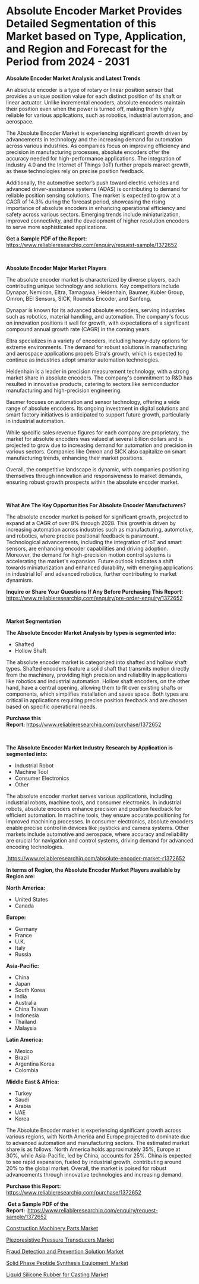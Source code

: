 <p><h1>Absolute Encoder Market Provides Detailed Segmentation of this Market based on Type, Application, and Region and Forecast for the Period from 2024 - 2031</h1></p><p><strong>Absolute Encoder Market Analysis and Latest Trends</strong></p>
<p><p>An absolute encoder is a type of rotary or linear position sensor that provides a unique position value for each distinct position of its shaft or linear actuator. Unlike incremental encoders, absolute encoders maintain their position even when the power is turned off, making them highly reliable for various applications, such as robotics, industrial automation, and aerospace.</p><p>The Absolute Encoder Market is experiencing significant growth driven by advancements in technology and the increasing demand for automation across various industries. As companies focus on improving efficiency and precision in manufacturing processes, absolute encoders offer the accuracy needed for high-performance applications. The integration of Industry 4.0 and the Internet of Things (IoT) further propels market growth, as these technologies rely on precise position feedback. </p><p>Additionally, the automotive sector’s push toward electric vehicles and advanced driver-assistance systems (ADAS) is contributing to demand for reliable position sensing solutions. The market is expected to grow at a CAGR of 14.3% during the forecast period, showcasing the rising importance of absolute encoders in enhancing operational efficiency and safety across various sectors. Emerging trends include miniaturization, improved connectivity, and the development of higher resolution encoders to serve more sophisticated applications.</p></p>
<p><strong>Get a Sample PDF of the Report:&nbsp;</strong> <a href="https://www.reliableresearchiq.com/enquiry/request-sample/1372652?utm_campaign=1141&utm_medium=2&utm_source=Github&utm_content=ia&utm_term=06122024&utm_id=absolute-encoder">https://www.reliableresearchiq.com/enquiry/request-sample/1372652</a></p>
<p>&nbsp;</p>
<p><strong>Absolute Encoder Major Market Players</strong></p>
<p><p>The absolute encoder market is characterized by diverse players, each contributing unique technology and solutions. Key competitors include Dynapar, Nemicon, Eltra, Tamagawa, Heidenhain, Baumer, Kubler Group, Omron, BEI Sensors, SICK, Roundss Encoder, and Sanfeng.</p><p>Dynapar is known for its advanced absolute encoders, serving industries such as robotics, material handling, and automation. The company's focus on innovation positions it well for growth, with expectations of a significant compound annual growth rate (CAGR) in the coming years.</p><p>Eltra specializes in a variety of encoders, including heavy-duty options for extreme environments. The demand for robust solutions in manufacturing and aerospace applications propels Eltra's growth, which is expected to continue as industries adopt smarter automation technologies.</p><p>Heidenhain is a leader in precision measurement technology, with a strong market share in absolute encoders. The company's commitment to R&D has resulted in innovative products, catering to sectors like semiconductor manufacturing and high-precision engineering.</p><p>Baumer focuses on automation and sensor technology, offering a wide range of absolute encoders. Its ongoing investment in digital solutions and smart factory initiatives is anticipated to support future growth, particularly in industrial automation.</p><p>While specific sales revenue figures for each company are proprietary, the market for absolute encoders was valued at several billion dollars and is projected to grow due to increasing demand for automation and precision in various sectors. Companies like Omron and SICK also capitalize on smart manufacturing trends, enhancing their market positions. </p><p>Overall, the competitive landscape is dynamic, with companies positioning themselves through innovation and responsiveness to market demands, ensuring robust growth prospects within the absolute encoder market.</p></p>
<p>&nbsp;</p>
<p><strong>What Are The Key Opportunities For Absolute Encoder Manufacturers?</strong></p>
<p><p>The absolute encoder market is poised for significant growth, projected to expand at a CAGR of over 8% through 2028. This growth is driven by increasing automation across industries such as manufacturing, automotive, and robotics, where precise positional feedback is paramount. Technological advancements, including the integration of IoT and smart sensors, are enhancing encoder capabilities and driving adoption. Moreover, the demand for high-precision motion control systems is accelerating the market's expansion. Future outlook indicates a shift towards miniaturization and enhanced durability, with emerging applications in industrial IoT and advanced robotics, further contributing to market dynamism.</p></p>
<p><strong>Inquire or Share Your Questions If Any Before Purchasing This Report:</strong> <a href="https://www.reliableresearchiq.com/enquiry/pre-order-enquiry/1372652?utm_campaign=1141&utm_medium=2&utm_source=Github&utm_content=ia&utm_term=06122024&utm_id=absolute-encoder">https://www.reliableresearchiq.com/enquiry/pre-order-enquiry/1372652</a></p>
<p>&nbsp;</p>
<p><strong>Market Segmentation</strong></p>
<p><strong>The Absolute Encoder Market Analysis by types is segmented into:</strong></p>
<p><ul><li>Shafted</li><li>Hollow Shaft</li></ul></p>
<p><p>The absolute encoder market is categorized into shafted and hollow shaft types. Shafted encoders feature a solid shaft that transmits motion directly from the machinery, providing high precision and reliability in applications like robotics and industrial automation. Hollow shaft encoders, on the other hand, have a central opening, allowing them to fit over existing shafts or components, which simplifies installation and saves space. Both types are critical in applications requiring precise position feedback and are chosen based on specific operational needs.</p></p>
<p><strong>Purchase this Report:&nbsp;</strong><a href="https://www.reliableresearchiq.com/purchase/1372652?utm_campaign=1141&utm_medium=2&utm_source=Github&utm_content=ia&utm_term=06122024&utm_id=absolute-encoder">https://www.reliableresearchiq.com/purchase/1372652</a></p>
<p>&nbsp;</p>
<p><strong>The Absolute Encoder Market Industry Research by Application is segmented into:</strong></p>
<p><ul><li>Industrial Robot</li><li>Machine Tool</li><li>Consumer Electronics</li><li>Other</li></ul></p>
<p><p>The absolute encoder market serves various applications, including industrial robots, machine tools, and consumer electronics. In industrial robots, absolute encoders enhance precision and position feedback for efficient automation. In machine tools, they ensure accurate positioning for improved machining processes. In consumer electronics, absolute encoders enable precise control in devices like joysticks and camera systems. Other markets include automotive and aerospace, where accuracy and reliability are crucial for navigation and control systems, driving demand for advanced encoding technologies.</p></p>
<p><a href="https://www.reliableresearchiq.com/absolute-encoder-market-r1372652?utm_campaign=1141&utm_medium=2&utm_source=Github&utm_content=ia&utm_term=06122024&utm_id=absolute-encoder">&nbsp;https://www.reliableresearchiq.com/absolute-encoder-market-r1372652</a></p>
<p><strong>In terms of Region, the Absolute Encoder Market Players available by Region are:</strong></p>
<p>
    <p> <strong> North America: </strong>
        <ul>
            <li>United States</li>
            <li>Canada</li>
        </ul>
        </p> 
    <p> <strong> Europe: </strong>
        <ul>
            <li>Germany</li>
            <li>France</li>
            <li>U.K.</li>
            <li>Italy</li>
            <li>Russia</li>
        </ul>
        </p> 
    <p> <strong> Asia-Pacific: </strong>
        <ul>
            <li>China</li>
            <li>Japan</li>
            <li>South Korea</li>
            <li>India</li>
            <li>Australia</li>
            <li>China Taiwan</li>
            <li>Indonesia</li>
            <li>Thailand</li>
            <li>Malaysia</li>
        </ul>
        </p> 
    <p> <strong> Latin America: </strong>
        <ul>
            <li>Mexico</li>
            <li>Brazil</li>
            <li>Argentina Korea</li>
            <li>Colombia</li>
        </ul>
        </p> 
    <p> <strong> Middle East & Africa: </strong>
        <ul>
            <li>Turkey</li>
            <li>Saudi</li>
            <li>Arabia</li>
            <li>UAE</li>
            <li>Korea</li>
        </ul>
    </p>
    </p>
<p><p>The Absolute Encoder market is experiencing significant growth across various regions, with North America and Europe projected to dominate due to advanced automation and manufacturing sectors. The estimated market share is as follows: North America holds approximately 35%, Europe at 30%, while Asia-Pacific, led by China, accounts for 25%. China is expected to see rapid expansion, fueled by industrial growth, contributing around 20% to the global market. Overall, the market is poised for robust advancements through innovative technologies and increasing demand.</p></p>
<p><strong>Purchase this Report: </strong><a href="https://www.reliableresearchiq.com/purchase/1372652?utm_campaign=1141&utm_medium=2&utm_source=Github&utm_content=ia&utm_term=06122024&utm_id=absolute-encoder">https://www.reliableresearchiq.com/purchase/1372652</a></p>
<p>&nbsp;<strong>Get a Sample PDF of the Report:&nbsp;&nbsp;</strong><a href="https://www.reliableresearchiq.com/enquiry/request-sample/1372652?utm_campaign=1141&utm_medium=2&utm_source=Github&utm_content=ia&utm_term=06122024&utm_id=absolute-encoder">https://www.reliableresearchiq.com/enquiry/request-sample/1372652</a></p>
<p><strong></strong></p>
<p><p><a href="https://issuu.com/reportprime-2/docs/construction-machinery-parts-market-size-2030.pptx?utm_campaign=1141&utm_medium=2&utm_source=Github&utm_content=ia&utm_term=06122024&utm_id=absolute-encoder">Construction Machinery Parts Market</a></p><p><a href="https://www.linkedin.com/pulse/current-evaluation-future-growth-potential-piezoresistive-pressure-pzxnf?utm_campaign=1141&utm_medium=2&utm_source=Github&utm_content=ia&utm_term=06122024&utm_id=absolute-encoder">Piezoresistive Pressure Transducers Market</a></p><p><a href="https://www.linkedin.com/pulse/fraud-detection-prevention-solution-market-report-insights-yspke?utm_campaign=1141&utm_medium=2&utm_source=Github&utm_content=ia&utm_term=06122024&utm_id=absolute-encoder">Fraud Detection and Prevention Solution Market</a></p><p><a href="https://www.linkedin.com/pulse/understanding-119-cagrforecast-solid-phase-peptide-synthesis-yjpqf?utm_campaign=1141&utm_medium=2&utm_source=Github&utm_content=ia&utm_term=06122024&utm_id=absolute-encoder">Solid Phase Peptide Synthesis Equipment  Market</a></p><p><a href="https://issuu.com/reportprime-2/docs/liquid-silicone-rubber-for-casting-market-size-203?utm_campaign=1141&utm_medium=2&utm_source=Github&utm_content=ia&utm_term=06122024&utm_id=absolute-encoder">Liquid Silicone Rubber for Casting Market</a></p></p>